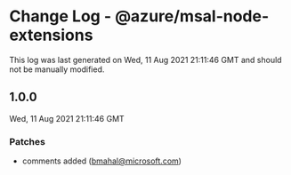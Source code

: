 # Change Log - @azure/msal-node-extensions

This log was last generated on Wed, 11 Aug 2021 21:11:46 GMT and should not be manually modified.

<!-- Start content -->

## 1.0.0

Wed, 11 Aug 2021 21:11:46 GMT

### Patches

- comments added (bmahal@microsoft.com)
